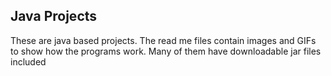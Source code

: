 ## Java Projects
  These are java based projects.
  The read me files contain images and GIFs to show how the programs work.
  Many of them have downloadable jar files included
